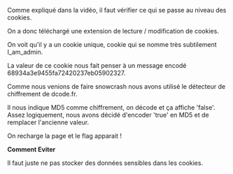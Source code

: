 Comme expliqué dans la vidéo, il faut vérifier ce qui se passe au niveau des cookies.

On a donc téléchargé une extension de lecture / modification de cookies.

On voit qu'il y a un cookie unique, cookie qui se nomme très subtilement I_am_admin.

La valeur de ce cookie nous fait penser à un message encodé 68934a3e9455fa72420237eb05902327.

Comme nous venions de faire snowcrash nous avons utilisé le détecteur de chiffrement de dcode.fr.

Il nous indique MD5 comme chiffrement, on décode et ça affiche 'false'. Assez logiquement, nous avons décidé d'encoder 'true' en MD5 et de remplacer l'ancienne valeur.

On recharge la page et le flag apparait !

**Comment Eviter**

Il faut juste ne pas stocker des données sensibles dans les cookies.
